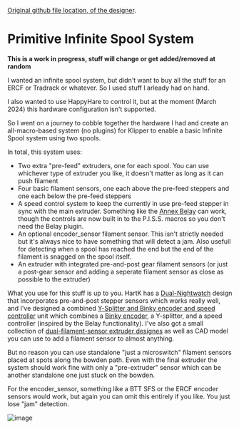 [Original github file location, of the designer](https://github.com/Esoterical/PrinterMods/tree/main/Primitive%20Infinite%20Spool%20System).

# Primitive Infinite Spool System

**This is a work in progress, stuff will change or get added/removed at random**

I wanted an infinite spool system, but didn't want to buy all the stuff for an ERCF or Tradrack or whatever. So I used stuff I arleady had on hand.

I also wanted to use HappyHare to control it, but at the moment (March 2024) this hardware configuration isn't supported.

So I went on a journey to cobble together the hardware I had and create an all-macro-based system (no plugins) for Klipper to enable a basic Infinite Spool system using two spools.

In total, this system uses:

- Two extra "pre-feed" extruders, one for each spool. You can use whichever type of extruder you like, it doesn't matter as long as it can push filament
- Four basic filament sensors, one each above the pre-feed steppers and one each below the pre-feed steppers
- A speed control system to keep the currently in use pre-feed stepper in sync with the main extruder. Something like the [Annex Belay](https://github.com/Annex-Engineering/Belay) can work, though the controls are now built in to the P.I.S.S. macros so you don't need the Belay plugin.
- An optional encoder_sensor filament sensor. This isn't strictly needed but it's always nice to have something that will detect a jam. Also usefull for detecting when a spool has reached the end but the end of the filament is snagged on the spool itself.
- An extruder with integrated pre-and-post gear filament sensors (or just a post-gear sensor and adding a seperate filament sensor as close as possible to the extruder)

What you use for this stuff is up to you. HartK has a [Dual-Nightwatch](<https://github.com/hartk1213/MISC/tree/main/Voron%20Mods/Extruders/Dual_Nightwatch>) design that incorporates pre-and-post stepper sensors which works really well, and I've designed a combined [Y-Splitter and Binky encoder and speed controller](./STL/BinkaY) unit which combines a [Binky encoder](<https://github.com/mneuhaus/EnragedRabbitProject/tree/main/usermods/Binky>), a Y-splitter, and a speed controller (inspired by the Belay functionality).
I've also got a small collection of [dual-filament-sensor extruder designes](<https://github.com/Esoterical/PrinterMods/tree/main/Filament%20Sensor%20Extruders>) as well as CAD model you can use to add a filament sensor to almost anything.

But no reason you can use standalone "just a microswitch" filament sensors placed at spots along the bowden path. Even with the final extruder the system should work fine with only a "pre-extruder" sensor which can be another standalone one just stuck on the bowden.

For the encoder_sensor, something like a BTT SFS or the ERCF encoder sensors would work, but again you can omit this entirely if you like. You just lose "jam" detection.

![image](https://github.com/Esoterical/PrinterMods/assets/124253477/c60e5484-5af5-461d-abd2-52978d4fe428)
